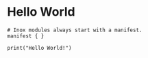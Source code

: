 # Hello World 

```
# Inox modules always start with a manifest.
manifest { }

print("Hello World!")
```
